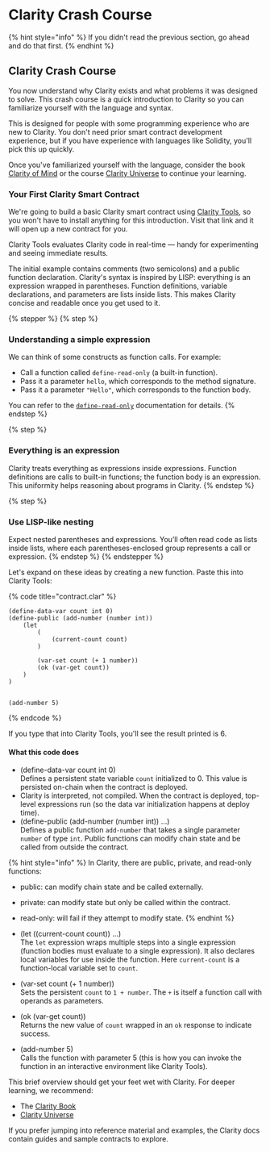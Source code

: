 # Clarity Crash Course

{% hint style="info" %}
If you didn't read the previous section, go ahead and do that first.
{% endhint %}

## Clarity Crash Course

You now understand why Clarity exists and what problems it was designed to solve. This crash course is a quick introduction to Clarity so you can familiarize yourself with the language and syntax.

This is designed for people with some programming experience who are new to Clarity. You don't need prior smart contract development experience, but if you have experience with languages like Solidity, you'll pick this up quickly.

Once you've familiarized yourself with the language, consider the book [Clarity of Mind](https://book.clarity-lang.org/title-page.html) or the course [Clarity Universe](https://clarity-lang.org/universe) to continue your learning.

### Your First Clarity Smart Contract

We're going to build a basic Clarity smart contract using [Clarity Tools](https://clarity.tools/code/new), so you won't have to install anything for this introduction. Visit that link and it will open up a new contract for you.

Clarity Tools evaluates Clarity code in real-time — handy for experimenting and seeing immediate results.

The initial example contains comments (two semicolons) and a public function declaration. Clarity's syntax is inspired by LISP: everything is an expression wrapped in parentheses. Function definitions, variable declarations, and parameters are lists inside lists. This makes Clarity concise and readable once you get used to it.

{% stepper %}
{% step %}
### Understanding a simple expression

We can think of some constructs as function calls. For example:

* Call a function called `define-read-only` (a built-in function).
* Pass it a parameter `hello`, which corresponds to the method signature.
* Pass it a parameter `"Hello"`, which corresponds to the function body.

You can refer to the [`define-read-only`](https://docs.stacks.co/docs/write-smart-contracts/clarity-language/language-functions#define-read-only) documentation for details.
{% endstep %}

{% step %}
### Everything is an expression

Clarity treats everything as expressions inside expressions. Function definitions are calls to built-in functions; the function body is an expression. This uniformity helps reasoning about programs in Clarity.
{% endstep %}

{% step %}
### Use LISP-like nesting

Expect nested parentheses and expressions. You’ll often read code as lists inside lists, where each parentheses-enclosed group represents a call or expression.
{% endstep %}
{% endstepper %}

Let's expand on these ideas by creating a new function. Paste this into Clarity Tools:

{% code title="contract.clar" %}
```clarity
(define-data-var count int 0)
(define-public (add-number (number int))
    (let
        (
            (current-count count)
        )

        (var-set count (+ 1 number))
        (ok (var-get count))
    )
)


(add-number 5)
```
{% endcode %}

If you type that into Clarity Tools, you'll see the result printed is 6.

#### What this code does

* (define-data-var count int 0)\
  Defines a persistent state variable `count` initialized to 0. This value is persisted on-chain when the contract is deployed.
* Clarity is interpreted, not compiled. When the contract is deployed, top-level expressions run (so the data var initialization happens at deploy time).
* (define-public (add-number (number int)) ...)\
  Defines a public function `add-number` that takes a single parameter `number` of type `int`. Public functions can modify chain state and be called from outside the contract.

{% hint style="info" %}
In Clarity, there are public, private, and read-only functions:

* public: can modify chain state and be called externally.
* private: can modify state but only be called within the contract.
* read-only: will fail if they attempt to modify state.
{% endhint %}

* (let ((current-count count)) ...)\
  The `let` expression wraps multiple steps into a single expression (function bodies must evaluate to a single expression). It also declares local variables for use inside the function. Here `current-count` is a function-local variable set to `count`.
* (var-set count (+ 1 number))\
  Sets the persistent `count` to `1 + number`. The `+` is itself a function call with operands as parameters.
* (ok (var-get count))\
  Returns the new value of `count` wrapped in an `ok` response to indicate success.
* (add-number 5)\
  Calls the function with parameter 5 (this is how you can invoke the function in an interactive environment like Clarity Tools).

This brief overview should get your feet wet with Clarity. For deeper learning, we recommend:

* The [Clarity Book](https://book.clarity-lang.org/title-page.html)
* [Clarity Universe](https://clarity-lang.org/universe)

If you prefer jumping into reference material and examples, the Clarity docs contain guides and sample contracts to explore.
